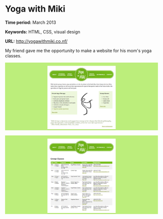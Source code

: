 # Yoga with Miki

**Time period:** March 2013

**Keywords:** HTML, CSS, visual design

**URL:** <http://yogawithmiki.co.nf/>


My friend gave me the opportunity to make a website for his mom's yoga classes.

![Screenshot of homepage](home.png)

![Screenshot of classes page](classes.png)

